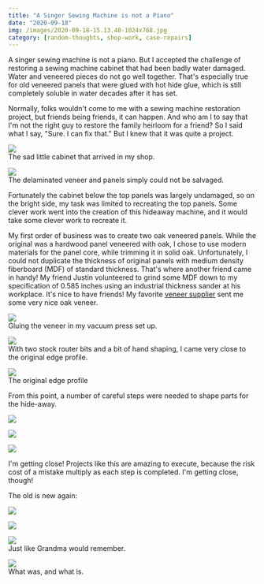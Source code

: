 ```yaml
---
title: "A Singer Sewing Machine is not a Piano"
date: "2020-09-18"
img: /images/2020-09-18-15.13.40-1024x768.jpg
category: [random-thoughts, shop-work, case-repairs]
---
```


A singer sewing machine is not a piano. But I accepted the challenge of restoring a sewing machine cabinet that had been badly water damaged. Water and veneered pieces do not go well together. That's especially true for old veneered panels that were glued with hot hide glue, which is still completely soluble in water decades after it has set.

Normally, folks wouldn't come to me with a sewing machine restoration project, but friends being friends, it can happen. And who am I to say that I'm not the right guy to restore the family heirloom for a friend? So I said what I say, "Sure. I can fix that." But I knew that it was quite a project.

![](/images/2020-07-19-08.30.28-1024x768.jpg)<BR/>The sad little cabinet that arrived in my shop.

![](/images/DSC00587-1024x683.jpg)<BR/>The delaminated veneer and panels simply could not be salvaged.

Fortunately the cabinet below the top panels was largely undamaged, so on the bright side, my task was limited to recreating the top panels. Some clever work went into the creation of this hideaway machine, and it would take some clever work to recreate it.

My first order of business was to create two oak veneered panels. While the original was a hardwood panel veneered with oak, I chose to use modern materials for the panel core, while trimming it in solid oak. Unfortunately, I could not duplicate the thickness of original panels with medium density fiberboard (MDF) of standard thickness. That's where another friend came in handy! My friend Justin volunteered to grind some MDF down to my specification of 0.585 inches using an industrial thickness sander at his workplace. It's nice to have friends! My favorite [veneer supplier](https://www.veneersupplies.com/index.php) sent me some very nice oak veneer.

![](/images/2020-07-30-15.47.12-1024x768.jpg)<BR/>Gluing the veneer in my vacuum press set up.  

![](/images/DSC00648-1024x683.jpg)<BR/>With two stock router bits and a bit of hand shaping, I came very close to the original edge profile.

![](/images/original-edge-1024x742.jpg)<BR/>The original edge profile

From this point, a number of careful steps were needed to shape parts for the hide-away.

![](/images/DSC00656-1024x683.jpg)

![](/images/2020-09-12-17.00.32-1024x768.jpg)

![](/images/2020-09-12-17.19.16-1024x768.jpg)

I'm getting close! Projects like this are amazing to execute, because the risk cost of a mistake multiply as each step is completed. I'm getting close, though!

The old is new again:

![](/images/2020-09-18-15.11.46-1024x768.jpg)

![](/images/2020-09-18-15.13.13-1024x768.jpg)

![](/images/2020-09-18-15.13.40-1024x768.jpg)<BR/>Just like Grandma would remember.

![](/images/2020-09-18-15.21.53-1024x768.jpg)<BR/>What was, and what is.
